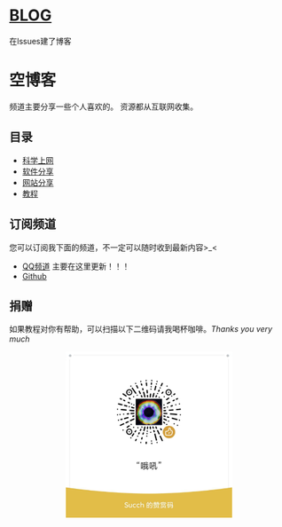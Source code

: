 # [BLOG](https://github.com/Succh/BLOG/issues)
在lssues建了博客

# 空博客
频道主要分享一些个人喜欢的。
资源都从互联网收集。

## 目录

* [科学上网](https://github.com/Succh/BLOG/labels/%E7%A7%91%E5%AD%A6%E4%B8%8A%E7%BD%91%E5%88%86%E4%BA%AB)
* [软件分享](https://github.com/Succh/BLOG/labels/%E8%BD%AF%E4%BB%B6%E5%88%86%E4%BA%AB)
* [网站分享](https://github.com/Succh/BLOG/labels/%E7%BD%91%E7%AB%99)
* [教程](https://github.com/Succh/BLOG/labels/%E6%95%99%E7%A8%8B)

## 订阅频道
您可以订阅我下面的频道，不一定可以随时收到最新内容>_<
* [QQ频道](https://qun.qq.com/qqweb/qunpro/share?_wv=3&_wwv=128&inviteCode=1IAIHo&from=246610&biz=ka)
主要在这里更新！！！
* [Github](https://github.com/Succh)

## 捐赠

如果教程对你有帮助，可以扫描以下二维码请我喝杯咖啡。*Thanks you very much*
<div align=center><img src="mmexport1625824730696.jpg" width = "300" div align=center />
